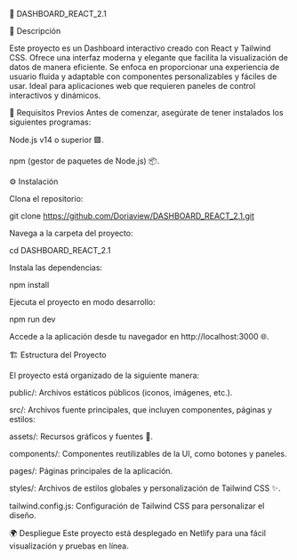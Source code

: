🚀 DASHBOARD_REACT_2.1

📝 Descripción


Este proyecto es un Dashboard interactivo creado con React y Tailwind CSS. Ofrece una interfaz moderna y elegante que facilita la visualización de datos de manera eficiente. Se enfoca en proporcionar una experiencia de usuario fluida y adaptable con componentes personalizables y fáciles de usar. Ideal para aplicaciones web que requieren paneles de control interactivos y dinámicos.

🔧 Requisitos Previos
Antes de comenzar, asegúrate de tener instalados los siguientes programas:

Node.js v14 o superior 🟩.

npm (gestor de paquetes de Node.js) 📦.

⚙️ Instalación

Clona el repositorio:

git clone https://github.com/Doriaview/DASHBOARD_REACT_2.1.git


Navega a la carpeta del proyecto:

cd DASHBOARD_REACT_2.1


Instala las dependencias:


npm install

Ejecuta el proyecto en modo desarrollo:


npm run dev

Accede a la aplicación desde tu navegador en http://localhost:3000 🌐.

🏗️ Estructura del Proyecto


El proyecto está organizado de la siguiente manera:

public/: Archivos estáticos públicos (iconos, imágenes, etc.).

src/: Archivos fuente principales, que incluyen componentes, páginas y estilos:

assets/: Recursos gráficos y fuentes 🎨.

components/: Componentes reutilizables de la UI, como botones y paneles.

pages/: Páginas principales de la aplicación.

styles/: Archivos de estilos globales y personalización de Tailwind CSS ✨.

tailwind.config.js: Configuración de Tailwind CSS para personalizar el diseño.

🌍 Despliegue
Este proyecto está desplegado en Netlify para una fácil visualización y pruebas en línea.


